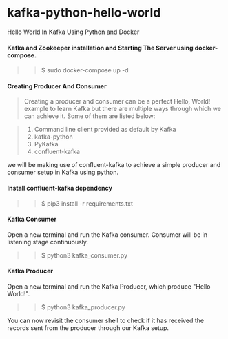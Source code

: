 # kafka-python-hello-world
Hello World In Kafka Using Python and Docker

#### Kafka and Zookeeper installation and Starting The Server using docker-compose.           
>> $ sudo docker-compose up -d

#### Creating Producer And Consumer
> Creating a producer and consumer can be a perfect Hello, World! example to learn Kafka but there are multiple ways through which we can achieve it. Some of them are listed below:

> 1. Command line client provided as default by Kafka
> 2. kafka-python
> 3. PyKafka
> 4. confluent-kafka

we will be making use of confluent-kafka to achieve a simple producer and consumer setup in Kafka using python.

#### Install confluent-kafka dependency
>> $ pip3 install -r requirements.txt

#### Kafka Consumer
Open a new terminal and run the Kafka consumer. Consumer will be in listening stage continuously.

>> $ python3 kafka_consumer.py

#### Kafka Producer
Open a new terminal and run the Kafka Producer, which produce "Hello World!".

>> $ python3 kafka_producer.py

You can now revisit the consumer shell to check if it has received the records sent from the producer through our Kafka setup.
